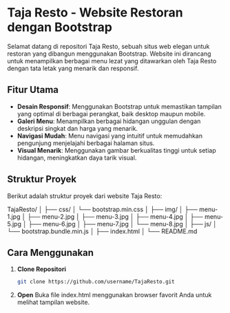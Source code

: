 # Taja Resto - Website Restoran dengan Bootstrap

Selamat datang di repositori Taja Resto, sebuah situs web elegan untuk restoran yang dibangun menggunakan Bootstrap. Website ini dirancang untuk menampilkan berbagai menu lezat yang ditawarkan oleh Taja Resto dengan tata letak yang menarik dan responsif.

## Fitur Utama

- **Desain Responsif**: Menggunakan Bootstrap untuk memastikan tampilan yang optimal di berbagai perangkat, baik desktop maupun mobile.
- **Galeri Menu**: Menampilkan berbagai hidangan unggulan dengan deskripsi singkat dan harga yang menarik.
- **Navigasi Mudah**: Menu navigasi yang intuitif untuk memudahkan pengunjung menjelajahi berbagai halaman situs.
- **Visual Menarik**: Menggunakan gambar berkualitas tinggi untuk setiap hidangan, meningkatkan daya tarik visual.

## Struktur Proyek

Berikut adalah struktur proyek dari website Taja Resto:

TajaResto/
│
├── css/
│ └── bootstrap.min.css
│
├── img/
│ ├── menu-1.jpg
│ ├── menu-2.jpg
│ ├── menu-3.jpg
│ ├── menu-4.jpg
│ ├── menu-5.jpg
│ ├── menu-6.jpg
│ ├── menu-7.jpg
│ └── menu-8.jpg
│
├── js/
│ └── bootstrap.bundle.min.js
│
├── index.html
│
└── README.md


## Cara Menggunakan

1. **Clone Repositori**
   ```bash
   git clone https://github.com/username/TajaResto.git

2. **Open**
Buka file index.html menggunakan browser favorit Anda untuk melihat tampilan website.